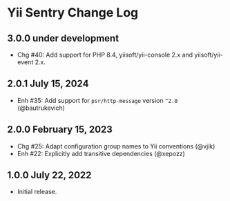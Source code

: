 # Yii Sentry Change Log

## 3.0.0 under development

- Chg #40: Add support for PHP 8.4, yiisoft/yii-console 2.x and yiisoft/yii-event 2.x. 

## 2.0.1 July 15, 2024

- Enh #35: Add support for `psr/http-message` version `^2.0` (@bautrukevich)

## 2.0.0 February 15, 2023

- Chg #25: Adapt configuration group names to Yii conventions (@vjik)
- Enh #22: Explicitly add transitive dependencies (@xepozz)

## 1.0.0 July 22, 2022

- Initial release.

